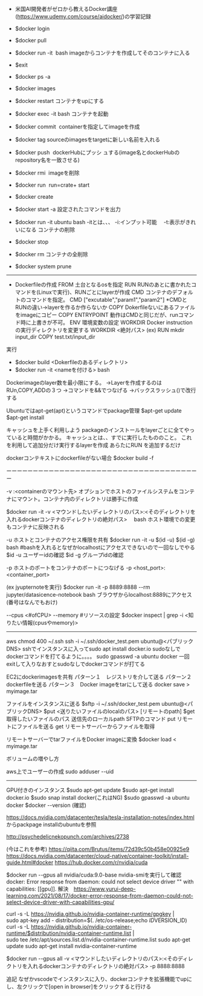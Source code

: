 - 米国AI開発者がゼロから教えるDocker講座(https://www.udemy.com/course/aidocker/)の学習記録
- $docker login
- $docker pull <image>
- $docker run -it <image> bash imageからコンテナを作成してそのコンテナに入る
- $exit
- $docker ps -a 
- $docker images
- $docker restart コンテナをupにする
- $docker exec -it <container> bash コンテナを起動
- $docker commit <container> <image> containerを指定してimageを作成
- $docker tag <source> <target> sourceのimagesをtargetに新しい名前を入れる
- $docker push <image> dockerHubにプッシ
ュする(image名とdockerHubのrepository名を一致させる)
- $docker rmi <image> imageを削除

- $docker run <image> run=crate+ start
- $docker create <image>  
- $docker start -a <container>設定されたコマンドを出力
- $docker run -it ubuntu bash 
-itとは、、、
-i:インプット可能　
-t:表示がきれいになる
コンテナの削除
- $docker stop <container>
- $docker rm <contianer>
コンテナの全削除
- $docker system prune

--------------------------------------------------------------------------------------------------------
- Dockerfileの作成
FROM 土台となるosを指定
RUN RUNのあとに書かれたコマンドを(Linuxで実行)、RUNごとにlayerが作成
CMD コンテナのデフォルトのコマンドを指定。
CMD ["excutable","param1","param2"]
*CMDとRUNの違い→layerを作るか作らないか
COPY Dokerfileないにあるファイルをimageにコピー
COPY <src><dest> 
ENTRYPOINT 動作はCMDと同じだが、runコマンド時に上書きが不可。
ENV 環境変数の設定
WORKDIR Docker instructionの実行ディレクトリを変更する
WORKDIR <絶対パス>
(ex) 
RUN mkdir input_dir
COPY test.txt/input_dir 


実行
- $docker build <Dokerfileのあるディレクトリ>
- $docker run -it <nameを付ける> bash

Dockerimageのlayer数を最小限にする。
→Layerを作成するのはRUn,COPY,ADDの３つ
→コマンドを&&でつなげる
→バックスラッシュ(\)で改行する

Ubuntuではapt-get(apt)というコマンドでpackage管理
$apt-get update
$apt-get install <package>

キャッシュを上手く利用しよう
packageのインストールをlayerごとに全てやっていると時間がかかる。
キャッシュとは、、すでに実行したもののこと。
これを利用して追加分だけ実行するlayerを作成
あらたにRUN を追加するだけ

dockerコンテキストにdockerfileがない場合
$docker build -f <dockerfilename> <build context>

ーーーーーーーーーーーーーーーーーーーーーーーーーーーーーーーーーーーーー

-v <host>:<containerのマウント先> オプションでホストのファイルシステムをコンテナにマウント。コンテナ内のディレクトリは勝手に作成

$docker run -it -v <マウンドしたいディレクトリのパス>:<そのディレクトリを入れるdockerコンテナのディレクトリの絶対パス>　<image> bash
ホスト環境での変更もコンテナに反映される

-u ホストとコンテナのアクセス権限を共有
$docker run -it -u $(id -u) $(id -g) <image> bash #bashを入れるとなぜかlocalhostにアクセスできないので一回なしでやる
$id -u ユーザーidの確認
$id -g グループidの確認

-p ホストのポートをコンテナのポートにつなげる
-p <host_port>:<container_port>

(ex jyupternoteを実行)
$docker run -it -p 8889:8888 --rm jupyter/datasicence-notebook bash
ブラウザからlocalhost:8889にアクセス(番号はなんでもおけ)

--cpus <#ofCPU> --memory <byte> #リソースの設定
$docker inspect <container> | grep -i <知りたい情報(cpusやmemory)>


----------------------------------------------------------------------------------------------
aws
chmod 400 ~/.ssh
ssh -i ~/.ssh/docker_test.pem ubuntu@<パブリックDNS>
sshでインスタンスに入ってsudo apt install docker.io
sudoなしでdockerコマンドを打てるように。。。。
sudo gpasswd -a ubuntu docker
一回exitして入りなおすとsudoなしでdockerコマンドが打てる

EC2にdockerimagesを共有
パターン１　レジストリを介して送る
パターン２　dockerfileを送る
パターン３　Docker imageをtarにして送る
docker save <imageID> > myimage.tar

ファイルをインスタンスに送る
$sftp -i ~/.ssh/docker_test.pem ubuntu@<パブリックDNS>
$put <送りたいファイルのlocalのパス> [リモートのpath]
$get 取得したいファイルのパス 送信先のローカルpath
SFTPのコマンド
put リモートにファイルを送る
get リモートサーバーからファイルを取得

リモートサーバーでtarファイルをDocker imageに変換
$docker load < myimage.tar

ボリュームの増やし方

aws上でユーザーの作成
sudo adduser --uid <id> <name>

-------------------------------------------------------------------------
GPU付きのインスタンス
$sudo apt-get update
$sudo apt-get install docker.io
$sudo snap install docker(これはNG)
$sudo gpasswd -a ubuntu docker
$docker --version (確認)

https://docs.nvidia.com/datacenter/tesla/tesla-installation-notes/index.html
からpackpage installのubuntuを参照

http://psychedelicnekopunch.com/archives/2738

(今はこれを参考)
https://qiita.com/Brutus/items/72d39c50b458e00925e9
https://docs.nvidia.com/datacenter/cloud-native/container-toolkit/install-guide.html#docker
https://hub.docker.com/r/nvidia/cuda

$docker run --gpus all nvidia/cuda:9.0-base nvidia-smiを実行して確認
docker: Error response from daemon: could not select device driver "" with capabilities: [[gpu]].
解決　https://www.yurui-deep-learning.com/2021/08/17/docker-error-response-from-daemon-could-not-select-device-driver-with-capabilities-gpu/

curl -s -L https://nvidia.github.io/nvidia-container-runtime/gpgkey | \
  sudo apt-key add -
distribution=$(. /etc/os-release;echo $ID$VERSION_ID)
curl -s -L https://nvidia.github.io/nvidia-container-runtime/$distribution/nvidia-container-runtime.list | \
  sudo tee /etc/apt/sources.list.d/nvidia-container-runtime.list
sudo apt-get update
sudo apt-get install nvidia-container-runtime


$docker run --gpus all -v <マウンドしたいディレクトリのパス>:<そのディレクトリを入れるdockerコンテナのディレクトリの絶対パス> -p 8888:8888　<image>

  追記
  なぜかvscodeでインスタンスに入り、dockerコンテナを拡張機能でupにし、左クリックで[open in browser]をクリックすると行ける